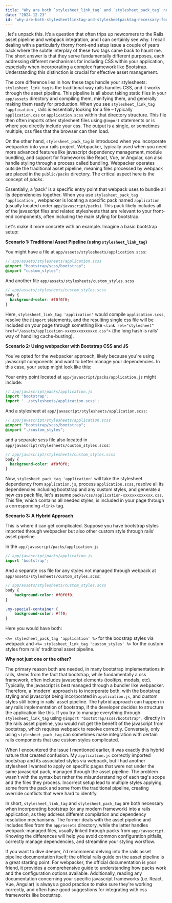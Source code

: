 ```yaml
---
title: "Why are both `stylesheet_link_tag` and `stylesheet_pack_tag` necessary for Bootstrap installation?"
date: "2024-12-23"
id: "why-are-both-stylesheetlinktag-and-stylesheetpacktag-necessary-for-bootstrap-installation"
---
```


, let's unpack this. It’s a question that often trips up newcomers to the Rails asset pipeline and webpack integration, and I can certainly see why. I recall dealing with a particularly thorny front-end setup issue a couple of years back where the subtle interplay of these two tags came back to haunt me. The short answer is that they serve fundamentally different purposes, each addressing different mechanisms for including CSS within your application, especially when incorporating a complex framework like Bootstrap. Understanding this distinction is crucial for effective asset management.

The core difference lies in how these tags handle your stylesheets: `stylesheet_link_tag` is the traditional way rails handles CSS, and it works through the asset pipeline. This pipeline is all about taking static files in your `app/assets` directory and compiling them, minifying them, and generally making them ready for production. When you see `stylesheet_link_tag 'application'`, rails is essentially looking for a file – typically `application.css` or `application.scss` within that directory structure. This file then often imports other stylesheet files using `@import` statements or is where you directly include your css. The output is a single, or sometimes multiple, css files that the browser can then load.

On the other hand, `stylesheet_pack_tag` is introduced when you incorporate webpacker into your rails project. Webpacker, typically used when you need more advanced features like javascript dependency management, module bundling, and support for frameworks like React, Vue, or Angular, can also handle styling through a process called bundling. Webpacker operates outside the traditional asset pipeline, meaning files processed by webpack are placed in the `public/packs` directory. The critical aspect here is the concept of *packs*.

Essentially, a 'pack' is a specific entry point that webpack uses to bundle all its dependencies together. When you use `stylesheet_pack_tag 'application'`, webpacker is locating a specific pack named `application` (usually located under `app/javascript/packs`). This pack likely includes all of the javascript files and related stylesheets that are relevant to your front-end components, often including the main styling for bootstrap.

Let's make it more concrete with an example. Imagine a basic bootstrap setup:

**Scenario 1: Traditional Asset Pipeline (using `stylesheet_link_tag`)**

You might have a file at `app/assets/stylesheets/application.scss`:

```scss
// app/assets/stylesheets/application.scss
@import "bootstrap/scss/bootstrap";
@import "custom_styles";
```

And another file `app/assets/stylesheets/custom_styles.scss`

```scss
// app/assets/stylesheets/custom_styles.scss
body {
  background-color: #f0f0f0;
}
```

Here, `stylesheet_link_tag 'application'` would compile `application.scss`, resolve the `@import` statements, and the resulting single css file will be included on your page through something like `<link rel="stylesheet" href="/assets/application-xxxxxxxxxxxxxx.css">` (the long hash is rails' way of handling cache-busting).

**Scenario 2: Using webpacker with Bootstrap CSS and JS**

You’ve opted for the webpacker approach, likely because you're using javascript components and want to better manage your dependencies. In this case, your setup might look like this:

Your entry point located at `app/javascript/packs/application.js` might include:

```javascript
// app/javascript/packs/application.js
import 'bootstrap';
import '../stylesheets/application.scss';
```

And a stylesheet at `app/javascript/stylesheets/application.scss`:

```scss
// app/javascript/stylesheets/application.scss
@import "bootstrap/scss/bootstrap";
@import "./custom_styles";

```

and a separate scss file also located in `app/javascript/stylesheets/custom_styles.scss`:

```scss
// app/javascript/stylesheets/custom_styles.scss
body {
  background-color: #f0f0f0;
}
```

Now, `stylesheet_pack_tag 'application'` will take the stylesheet dependency from `application.js`, process `application.scss`, resolve all its dependencies including bootstrap and any custom styles, and generate a new css pack file, let's assume `packs/css/application-xxxxxxxxxxxxx.css`. This file, which contains all needed styles, is included in your page through a corresponding `<link>` tag.

**Scenario 3: A Hybrid Approach**

This is where it can get complicated. Suppose you have bootstrap styles imported through webpacker but also other custom style through rails' asset pipeline.

In the `app/javascript/packs/application.js`

```javascript
// app/javascript/packs/application.js
import 'bootstrap';
```

And a separate css file for any styles not managed through webpack at `app/assets/stylesheets/custom_styles.scss`:

```scss
// app/assets/stylesheets/custom_styles.scss
body {
    background-color: #f0f0f0;
}

.my-special-container {
    background-color: #ff0;
}
```

Here you would have both:

`<%= stylesheet_pack_tag 'application' %>` for the boostrap styles via webpack and
`<%= stylesheet_link_tag 'custom_styles' %>` for the custom styles from rails' traditional asset pipeline.

**Why not just one or the other?**

The primary reason both are needed, in many bootstrap implementations in rails, stems from the fact that bootstrap, while fundamentally a css framework, often includes javascript elements (tooltips, modals, etc). Typically, the javascript is best managed through a bundler like webpacker. Therefore, a 'modern' approach is to incorporate both, with the bootstrap styling and javascript being incorporated in `application.js`, and custom styles still being in rails' asset pipeline. The hybrid approach can happen in any rails implementation of bootstrap, if the developer decides to structure the application like this. If you try to manage everything through `stylesheet_link_tag` using `@import "bootstrap/scss/bootstrap";` directly in the rails asset pipeline, you would not get the benefit of the javascript from bootstrap, which requires webpack to resolve correctly. Conversely, only using `stylesheet_pack_tag` can sometimes make integration with certain rails components that use custom styles complicated.

When I encountered the issue I mentioned earlier, it was exactly this hybrid nature that created confusion. My `application.js` correctly imported bootstrap and its associated styles via webpack, but I had another stylesheet I wanted to apply on specific pages that were not under the same javascript pack, managed through the asset pipeline. The problem wasn't with the syntax but rather the misunderstanding of each tag's scope and the files they process. Incorrect setup lead to multiple styles applying, some from the pack and some from the traditional pipeline, creating override conflicts that were hard to identify.

In short, `stylesheet_link_tag` and `stylesheet_pack_tag` are both necessary when incorporating bootstrap (or any modern framework) into a rails application, as they address different compilation and dependency resolution mechanisms. The former deals with the asset pipeline and includes files from the `app/assets` directory, while the latter handles webpack-managed files, usually linked through packs from `app/javascript`. Knowing the differences will help you avoid common configuration pitfalls, correctly manage dependencies, and streamline your styling workflow.

If you want to dive deeper, i'd recommend delving into the rails asset pipeline documentation itself; the official rails guide on the asset pipeline is a great starting point. For webpacker, the official documentation is your friend, it provides a comprehensive guide to understanding how packs work and the configuration options available. Additionally, reading any documentation concerning your specific javascript frameworks (i.e. React, Vue, Angular) is always a good practice to make sure they're working correctly, and often have good suggestions for integrating with css frameworks like bootstrap.
